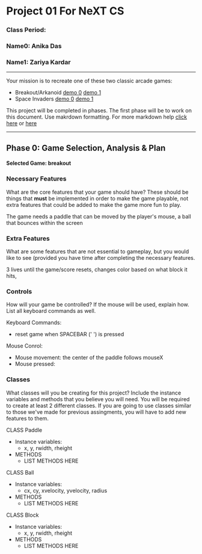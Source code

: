 # Project 01 For NeXT CS
### Class Period:
### Name0: Anika Das
### Name1: Zariya Kardar
---


Your mission is to recreate one of these two classic arcade games:
- Breakout/Arkanoid [demo 0](https://elgoog.im/breakout/)  [demo 1](https://www.crazygames.com/game/atari-breakout)
- Space Invaders [demo 0](https://elgoog.im/space-invaders/) [demo 1](https://www.crazygames.com/game/space-invaders)

This project will be completed in phases. The first phase will be to work on this document. Use makrdown formatting. For more markdown help [click here](https://github.com/adam-p/markdown-here/wiki/Markdown-Cheatsheet) or [here](https://docs.github.com/en/get-started/writing-on-github/getting-started-with-writing-and-formatting-on-github/basic-writing-and-formatting-syntax)


---

## Phase 0: Game Selection, Analysis & Plan

#### Selected Game: breakout

### Necessary Features
What are the core features that your game should have? These should be things that __must__ be implemented in order to make the game playable, not extra features that could be added to make the game more fun to play.

The game needs a paddle that can be moved by the player's mouse, a ball that bounces within the screen

### Extra Features
What are some features that are not essential to gameplay, but you would like to see (provided you have time after completing the necessary features.

3 lives until the game/score resets, changes color based on what block it hits, 


### Controls
How will your game be controlled? If the mouse will be used, explain how. List all keyboard commands as well.

Keyboard Commands:
- reset game when SPACEBAR (' ') is pressed

Mouse Conrol:
- Mouse movement: the center of the paddle follows mouseX
- Mouse pressed:


### Classes
What classes will you be creating for this project? Include the instance variables and methods that you believe you will need. You will be required to create at least 2 different classes. If you are going to use classes similar to those we've made for previous assingments, you will have to add new features to them.

CLASS Paddle
- Instance variables:
  - x, y, rwidth, rheight
- METHODS
  - LIST METHODS HERE

CLASS Ball
- Instance variables:
  - cx, cy, xvelocity, yvelocity, radius
- METHODS
  - LIST METHODS HERE

CLASS Block
- Instance variables:
  - x, y, rwidth, rheight
- METHODS
  - LIST METHODS HERE
